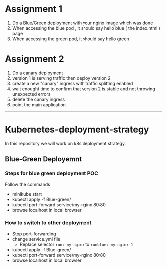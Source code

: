 # Assignment 1 

1. Do a Blue/Green deployment with your nginx image which was done
2. When accessing the blue pod , it should say hello blue ( the index.html ) page
3. When accessing the green pod, it should say hello green 

# Assignment 2 

1. Do a canary deployment
2. version 1 is serving traffic then deploy version 2
3. create a new "canary" ingress with traffic splitting enabled
4. wait enought time to confirm that version 2 is stable and not throwing unexpected errors
5. delete the canary ingress
6. point the main application

---
# Kubernetes-deployment-strategy
In this repository we will work on k8s deployment strategy.

## Blue-Green Deployemnt

### Steps for blue green deployment POC

Follow the commands

* minikube start
* kubectl apply -f Blue-green/
* kubectl port-forward service/my-nginx 80:80
* browse localhost in local browser

### How to switch to other deployment

* Stop port-forwarding
* change service.yml file
  * Replace selector `run: my-nginx` to `runblue: my-nginx-1`
* kubectl apply -f Blue-green/    
* kubectl port-forward service/my-nginx 80:80
* browse localhost in local browser
